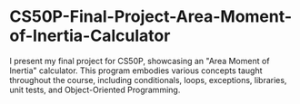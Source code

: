 # CS50P-Final-Project-Area-Moment-of-Inertia-Calculator
I present my final project for CS50P, showcasing an "Area Moment of Inertia" calculator. This program embodies various concepts taught throughout the course, including conditionals, loops, exceptions, libraries, unit tests, and Object-Oriented Programming. 
